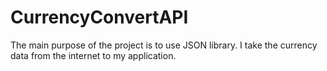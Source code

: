 # CurrencyConvertAPI

The main purpose of the project is to use JSON library. I take the currency data from the internet to my application.
